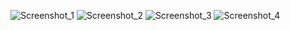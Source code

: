 ![Screenshot_1](https://user-images.githubusercontent.com/106471590/236699989-8a7c72f6-cdfe-43ed-b8e9-f2bb505645f9.png)
![Screenshot_2](https://user-images.githubusercontent.com/106471590/236700044-2b1580d9-3d40-45a5-b128-ddbd889e315f.png)
![Screenshot_3](https://user-images.githubusercontent.com/106471590/236700101-c2fcd499-2797-408b-9963-2749e0aa460c.png)
![Screenshot_4](https://user-images.githubusercontent.com/106471590/236700140-e7f48557-8771-4768-aed5-2c4dd9c056bd.png)